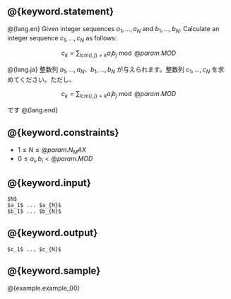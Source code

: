 ## @{keyword.statement}

@{lang.en}
Given integer sequences $a_1, ..., a_{N}$ and $b_1, ..., b_{N}$. 
Calculate an integer sequence $c_1, ..., c_{N}$ as follows:

$$c_k = \sum_{\mathrm{lcm}(i,j)=k} a_ib_j \bmod @{param.MOD}$$

@{lang.ja}
整数列 $a_1, ..., a_{N}$、$b_1, ..., b_{N}$ が与えられます。整数列 $c_1, ..., c_{N}$ を求めてください。ただし、

$$c_k = \sum_{\mathrm{lcm}(i,j)=k} a_ib_j \bmod @{param.MOD}$$

です
@{lang.end}

## @{keyword.constraints}

- $1 \leq N \leq @{param.N_MAX}$
- $0 \leq a_i, b_i < @{param.MOD}$

## @{keyword.input}

```
$N$
$a_1$ ... $a_{N}$
$b_1$ ... $b_{N}$
```

## @{keyword.output}

```
$c_1$ ... $c_{N}$
```

## @{keyword.sample}

@{example.example_00}
